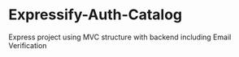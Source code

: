 # Expressify-Auth-Catalog
Express project using MVC  structure with backend including Email Verification 
